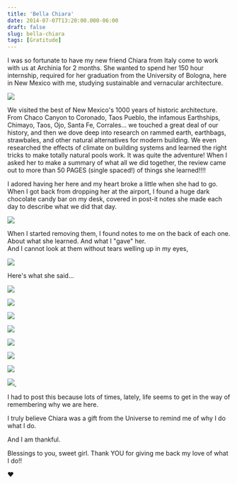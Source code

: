 ```yaml
---
title: 'Bella Chiara'
date: 2014-07-07T13:20:00.000-06:00
draft: false
slug: bella-chiara
tags: [Gratitude]
---
```


I was so fortunate to have my new friend Chiara from Italy come to work with us at Archinia for 2 months. She wanted to spend her 150 hour internship, required for her graduation from the University of Bologna, here in New Mexico with me, studying sustainable and vernacular architecture.  
  

![](/images/blog/legacy/DSC03949+(Large).JPG)

  
We visited the best of New Mexico's 1000 years of historic architecture. From Chaco Canyon to Coronado, Taos Pueblo, the infamous Earthships, Chimayo, Taos, Ojo, Santa Fe, Corrales... we touched a great deal of our history, and then we dove deep into research on rammed earth, earthbags, strawbales, and other natural alternatives for modern building. We even researched the effects of climate on building systems and learned the right tricks to make totally natural pools work. It was quite the adventure! When I asked her to make a summary of what all we did together, the review came out to more than 50 PAGES (single spaced!) of things she learned!!!!  
  
I adored having her here and my heart broke a little when she had to go. When I got back from dropping her at the airport, I found a huge dark chocolate candy bar on my desk, covered in post-it notes she made each day to describe what we did that day.  
  

![](/images/blog/legacy/IMG_2449+(Medium).JPG)

  
  
  
  
When I started removing them, I found notes to me on the back of each one.  
About what she learned. And what I "gave" her.  
And I cannot look at them without tears welling up in my eyes,  
  

![](/images/blog/legacy/IMG_2461+(Large).JPG)

  
Here's what she said...  
  

![](/images/blog/legacy/IMG_2458+(Large).JPG)

  

![](/images/blog/legacy/IMG_2451+(Large).JPG)

  

![](/images/blog/legacy/IMG_2452+(Large).JPG)

  

![](/images/blog/legacy/IMG_2454+(Large).JPG)

  

![](/images/blog/legacy/IMG_2455+(Large).JPG)

  

![](/images/blog/legacy/IMG_2456+(Large).JPG)

  

![](/images/blog/legacy/IMG_2457+(Large).JPG)

  
  

[![](/images/blog/legacy/IMG_2450+(Large).JPG) ](/images/blog/legacy/IMG_2450+%28Large%29.JPG)

  

I had to post this because lots of times, lately, life seems to get in the way of remembering why we are here. 

I truly believe Chiara was a gift from the Universe to remind me of why I do what I do. 

And I am thankful.

Blessings to you, sweet girl. Thank YOU for giving me back my love of what I do!!

♥